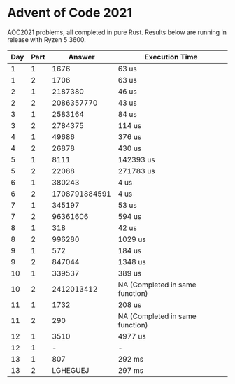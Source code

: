 # Advent of Code 2021
AOC2021 problems, all completed in pure Rust. Results below are running in release with Ryzen 5 3600.

| Day | Part | Answer | Execution Time |
| --- | --- | --- | --- |
| 1 | 1 | 1676 | 63 us |
| 1 | 2 | 1706 | 63 us |
| 2 | 1 | 2187380 | 46 us |
| 2 | 2 | 2086357770 | 43 us |
| 3 | 1 | 2583164 | 84 us |
| 3 | 2 | 2784375 | 114 us |
| 4 | 1 | 49686 | 376 us |
| 4 | 2 | 26878 | 430 us |
| 5 | 1 | 8111 | 142393 us |
| 5 | 2 | 22088 | 271783 us |
| 6 | 1 | 380243 | 4 us |
| 6 | 2 | 1708791884591 | 4 us |
| 7 | 1 | 345197 | 53 us |
| 7 | 2 | 96361606 | 594 us |
| 8 | 1 | 318 | 42 us |
| 8 | 2 | 996280 | 1029 us |
| 9 | 1 | 572 | 184 us |
| 9 | 2 | 847044 | 1348 us |
| 10 | 1 | 339537 | 389 us |
| 10 | 2 | 2412013412 | NA (Completed in same function) |
| 11 | 1 | 1732 | 208 us |
| 11 | 2 | 290 | NA (Completed in same function) |
| 12 | 1 | 3510 | 4977 us |
| 12 | 1 | - | - |
| 13 | 1 | 807 | 292 ms |
| 13 | 2 | LGHEGUEJ | 297 ms |